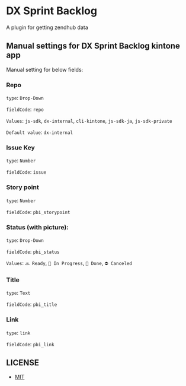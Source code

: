 # DX Sprint Backlog

A plugin for getting zendhub data

## Manual settings for DX Sprint Backlog kintone app

Manual setting for below fields:

### Repo

`type`: `Drop-Down`

`fieldCode`: `repo`

`Values`: `js-sdk`, `dx-internal`, `cli-kintone`, `js-sdk-ja`, `js-sdk-private`

`Default value`: `dx-internal`

### Issue Key

`type`: `Number`

`fieldCode`: `issue`

### Story point

`type`: `Number`

`fieldCode`: `pbi_storypoint`

### Status (with picture): 

`type`: `Drop-Down`

`fieldCode`: `pbi_status`

`Values`: `🔜 Ready`, `🏃 In Progress`, `🎉 Done`, `⛔️ Canceled`

### Title

`type`: `Text`

`fieldCode`: `pbi_title`

### Link

`type`: `link`

`fieldCode`: `pbi_link`

## LICENSE

- [MIT](https://github.com/kintone/cli-kintone/blob/main/LICENSE)
